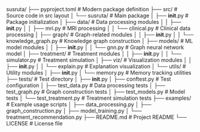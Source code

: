 susruta/
├── pyproject.toml         # Modern package definition
├── src/                   # Source code in src layout
│   └── susruta/           # Main package
│       ├── __init__.py    # Package initialization
│       ├── data/          # Data processing modules
│       │   ├── __init__.py
│       │   ├── mri.py     # MRI processing
│       │   └── clinical.py # Clinical data processing
│       ├── graph/         # Graph-related modules
│       │   ├── __init__.py
│       │   └── knowledge_graph.py # Knowledge graph construction
│       ├── models/        # ML model modules
│       │   ├── __init__.py
│       │   └── gnn.py     # Graph neural network model
│       ├── treatment/     # Treatment modules
│       │   ├── __init__.py
│       │   └── simulator.py # Treatment simulation
│       ├── viz/           # Visualization modules
│       │   ├── __init__.py
│       │   └── explain.py # Explanation visualization
│       └── utils/         # Utility modules
│           ├── __init__.py
│           └── memory.py  # Memory tracking utilities
├── tests/                 # Test directory
│   ├── __init__.py
│   ├── conftest.py        # Test configuration
│   ├── test_data.py       # Data processing tests
│   ├── test_graph.py      # Graph construction tests
│   ├── test_models.py     # Model tests
│   └── test_treatment.py  # Treatment simulation tests
├── examples/              # Example usage scripts
│   ├── data_processing.py
│   ├── graph_construction.py
│   ├── model_training.py
│   └── treatment_recommendation.py
├── README.md              # Project README
└── LICENSE                # License file